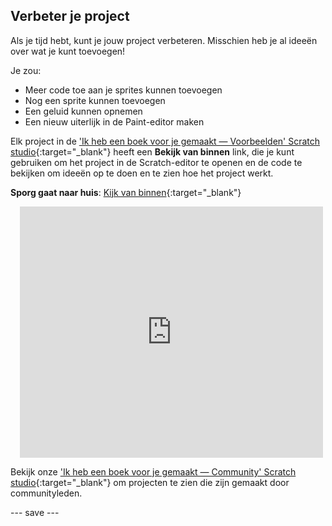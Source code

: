## Verbeter je project

Als je tijd hebt, kunt je jouw project verbeteren. Misschien heb je al ideeën over wat je kunt toevoegen!

Je zou:
- Meer code toe aan je sprites kunnen toevoegen
- Nog een sprite kunnen toevoegen
- Een geluid kunnen opnemen
- Een nieuw uiterlijk in de Paint-editor maken

Elk project in de ['Ik heb een boek voor je gemaakt — Voorbeelden' Scratch studio](https://scratch.mit.edu/studios/29082370){:target="_blank"} heeft een **Bekijk van binnen** link, die je kunt gebruiken om het project in de Scratch-editor te openen en de code te bekijken om ideeën op te doen en te zien hoe het project werkt.

**Sporg gaat naar huis**: [Kijk van binnen](https://scratch.mit.edu/projects/599661538/editor){:target="_blank"}
<div class="scratch-preview" style="margin-left: 15px;">
  <iframe allowtransparency="true" width="485" height="402" src="https://scratch.mit.edu/projects/embed/599661538/?autostart=false" frameborder="0"></iframe>
</div>

Bekijk onze ['Ik heb een boek voor je gemaakt — Community' Scratch studio](https://scratch.mit.edu/studios/29092393/){:target="_blank"} om projecten te zien die zijn gemaakt door communityleden.

--- save ---

